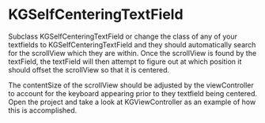 KGSelfCenteringTextField
========================

Subclass KGSelfCenteringTextField or change the class of any of your textfields to KGSelfCenteringTextField and they should automatically search for the scrollView which they are within.  Once the scrollView is found by the textField, the textField will then attempt to figure out at which position it should offset the scrollView so that it is centered.

The contentSize of the scrollView should be adjusted by the viewController to account for the keyboard appearing prior to they textfield being centered.  Open the project and take a look at KGViewController as an example of how this is accomplished.
